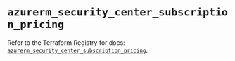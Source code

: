 # `azurerm_security_center_subscription_pricing`

Refer to the Terraform Registry for docs: [`azurerm_security_center_subscription_pricing`](https://registry.terraform.io/providers/hashicorp/azurerm/4.5.0/docs/resources/security_center_subscription_pricing).
